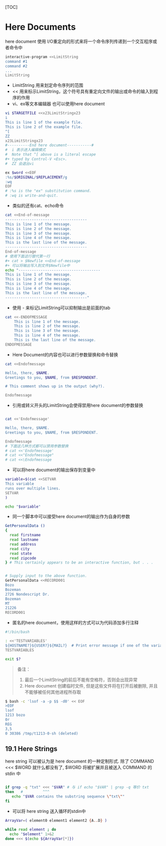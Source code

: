 [TOC]
# Here Documents
here document 使用 I/O重定向的形式来将一个命令序列传递到一个交互程序或者命令中
```sh
interactive-program <<LimitString
command #1
command #2
...
LimitString
```
- LimitString 用来划定命令序列的范围
- << 用来标示LimitString，这个符号具有重定向文件的输出或命令的输入到程序的作用
- vi、ex等文本编辑器 也可以使用here document
```sh
vi $TARGETFILE <<x23LimitStringx23
i
This is line 1 of the example file.
This is line 2 of the example file.
^[
ZZ
x23LimitStringx23
#----------End here document-----------#
#  i 表示进入编辑模式
#  Note that ^[ above is a literal escape
#+ typed by Control-V <Esc>.
#  ZZ 会退出vi

ex $word <<EOF
:%s/$ORIGINAL/$REPLACEMENT/g
:wq
EOF
# :%s is the "ex" substitution command.
# :wq is write-and-quit.
```
- 类似的还有cat、echo命令
```sh
cat <<End-of-message
-------------------------------------
This is line 1 of the message.
This is line 2 of the message.
This is line 3 of the message.
This is line 4 of the message.
This is the last line of the message.
-------------------------------------
End-of-message
# 使用下面这行替代第一行
#+ cat > $Newfile <<End-of-message
#+ 可以将输出写入到文件$Newfile中
echo "-------------------------------------
This is line 1 of the message.
This is line 2 of the message.
This is line 3 of the message.
This is line 4 of the message.
This is the last line of the message.
-------------------------------------"
```
- 使用 - 来标记LimitString可以抑制输出是前面的tab
```sh
cat <<-ENDOFMESSAGE
	This is line 1 of the message.
	This is line 2 of the message.
	This is line 3 of the message.
	This is line 4 of the message.
	This is the last line of the message.
ENDOFMESSAGE
```
- Here Document的内容也可以进行参数替换和命令替换
```sh
cat <<Endofmessage

Hello, there, $NAME.
Greetings to you, $NAME, from $RESPONDENT.

# This comment shows up in the output (why?).

Endofmessage
```
- 引用或转义开头的LimitString会使得禁用here document的参数替换
```sh

cat <<'Endofmessage'

Hello, there, $NAME.
Greetings to you, $NAME, from $RESPONDENT.

Endofmessage
# 下面这几种方式都可以禁用参数替换
# cat <<'Endofmessage'
# cat <<"Endofmessage"
# cat <<\Endofmessage
```
- 可以将here document的输出保存到变量中
```sh
variable=$(cat <<SETVAR
This variable
runs over multiple lines.
SETVAR
)

echo "$variable"
```
- 同一个脚本中可以接受here document的输出作为自身的参数
```sh
GetPersonalData ()
{
  read firstname
  read lastname
  read address
  read city
  read state
  read zipcode
} # This certainly appears to be an interactive function, but . . .


# Supply input to the above function.
GetPersonalData <<RECORD001
Bozo
Bozeman
2726 Nondescript Dr.
Bozeman
MT
21226
RECORD001
```
- 匿名的here document，使用这样的方式可以为代码添加多行注释
```sh
#!/bin/bash

: <<'TESTVARIABLES'
${HOSTNAME?}${USER?}${MAIL?}  # Print error message if one of the variables not set.
TESTVARIABLES

exit $?
```
> 备注：
> 1. 最后一个LimitString的前后不能有空格符，否则会出现异常
> 2. Here document 创建临时文件, 但是这些文件将在打开后被删除, 并且不能够被任何其他进程所存取
```sh
$ bash -c 'lsof -a -p $$ -d0' << EOF
>EOF
lsof
1213 bozo
0r
REG
3,5
0 30386 /tmp/t1213-0-sh (deleted)
```

## 19.1 Here Strings
here string 可以被认为是 here document 的一种定制形式. 除了 COMMAND <<< $WORD 就什么都没有了, $WORD 将被扩展并且被送入 COMMAND 的 stdin 中
```sh

if grep -q "txt" <<< "$VAR" # 与 if echo "$VAR" | grep -q 等价 txt
then   #         ^^^
   echo "$VAR contains the substring sequence \"txt\""
fi
```
- 可以将 here string 送入循环的stdin中
```sh
ArrayVar=( element0 element1 element2 {A..D} )

while read element ; do
  echo "$element" 1>&2
done <<< $(echo ${ArrayVar[*]})
```
